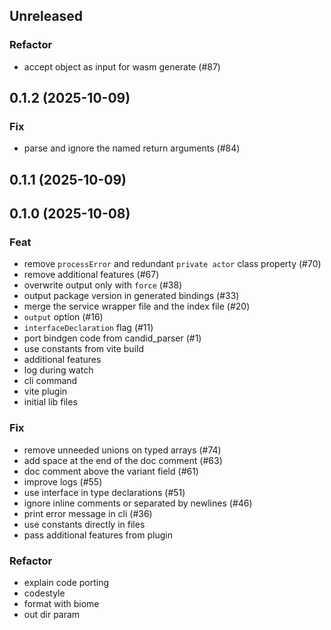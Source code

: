 ## Unreleased

### Refactor

- accept object as input for wasm generate (#87)

## 0.1.2 (2025-10-09)

### Fix

- parse and ignore the named return arguments (#84)

## 0.1.1 (2025-10-09)

## 0.1.0 (2025-10-08)

### Feat

- remove `processError` and redundant `private actor` class property (#70)
- remove additional features (#67)
- overwrite output only with `force` (#38)
- output package version in generated bindings (#33)
- merge the service wrapper file and the index file (#20)
- `output` option (#16)
- `interfaceDeclaration` flag (#11)
- port bindgen code from candid_parser (#1)
- use constants from vite build
- additional features
- log during watch
- cli command
- vite plugin
- initial lib files

### Fix

- remove unneeded unions on typed arrays (#74)
- add space at the end of the doc comment (#63)
- doc comment above the variant field (#61)
- improve logs (#55)
- use interface in type declarations (#51)
- ignore inline comments or separated by newlines  (#46)
- print error message in cli (#36)
- use constants directly in files
- pass additional features from plugin

### Refactor

- explain code porting
- codestyle
- format with biome
- out dir param
